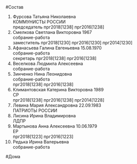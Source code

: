 #Состав  
1. Фурсова Татьяна Николаевна  
    КОММУНИСТЫ РОССИИ  
    председатель прг2018[1238] прг2016[1238]  
2. Смелкова Светлана Викторовна 1967  
    собрание-работа  
    заместитель прг2018[1230] прг2016[1230] прг2014[1230]  
3. Афанасьева Галина Евгеньевна 15.08.1970  
    собрание-работа  
    секретарь прг2018[1238] прг2016[1238]  
4. Веселкова Людмила Алексеевна  
    собрание-работа  
5. Зинченко Нина Леонидовна  
    собрание-работа  
    прг2018[1238] прг2016[1238]  
6. Климантовская Катерина Викторовна 1989  
    СР  
    прг2018[1238] прг2016[1238] прг2014[1228]  
7. Левина Мария Александровна 22.09.1983  
    ПАТРИОТЫ РОССИИ  
8. Лисина Ирина Владимировна  
    ЛДПР  
9. Мартынова Анна Алексеевна 10.06.1979  
    ЕР  
    прг2018[1223] прг2016[1223]  
10. Редька Ирина Валерьевна  
    собрание-работа  
  
#Дома  
